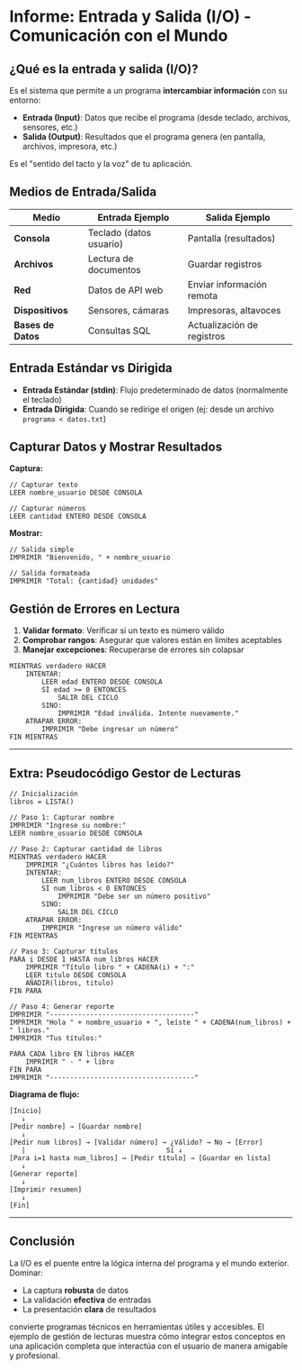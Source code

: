 # **Informe: Entrada y Salida (I/O) - Comunicación con el Mundo**

## **¿Qué es la entrada y salida (I/O)?**

Es el sistema que permite a un programa **intercambiar información** con su entorno:

- **Entrada (Input)**: Datos que recibe el programa (desde teclado, archivos, sensores, etc.)
- **Salida (Output)**: Resultados que el programa genera (en pantalla, archivos, impresora, etc.)

Es el "sentido del tacto y la voz" de tu aplicación.

## **Medios de Entrada/Salida**

| **Medio**          | **Entrada Ejemplo**     | **Salida Ejemplo**         |
| ------------------ | ----------------------- | -------------------------- |
| **Consola**        | Teclado (datos usuario) | Pantalla (resultados)      |
| **Archivos**       | Lectura de documentos   | Guardar registros          |
| **Red**            | Datos de API web        | Enviar información remota  |
| **Dispositivos**   | Sensores, cámaras       | Impresoras, altavoces      |
| **Bases de Datos** | Consultas SQL           | Actualización de registros |

## **Entrada Estándar vs Dirigida**

- **Entrada Estándar (stdin)**:
  Flujo predeterminado de datos (normalmente el teclado)
- **Entrada Dirigida**:
  Cuando se redirige el origen (ej: desde un archivo `programa < datos.txt`)

## **Capturar Datos y Mostrar Resultados**

**Captura:**

```pseudocodigo
// Capturar texto
LEER nombre_usuario DESDE CONSOLA

// Capturar números
LEER cantidad ENTERO DESDE CONSOLA
```

**Mostrar:**

```pseudocodigo
// Salida simple
IMPRIMIR "Bienvenido, " + nombre_usuario

// Salida formateada
IMPRIMIR "Total: {cantidad} unidades"
```

## **Gestión de Errores en Lectura**

1. **Validar formato**: Verificar si un texto es número válido
2. **Comprobar rangos**: Asegurar que valores están en límites aceptables
3. **Manejar excepciones**: Recuperarse de errores sin colapsar

```pseudocodigo
MIENTRAS verdadero HACER
    INTENTAR:
        LEER edad ENTERO DESDE CONSOLA
        SI edad >= 0 ENTONCES
            SALIR DEL CICLO
        SINO:
            IMPRIMIR "Edad inválida. Intente nuevamente."
    ATRAPAR ERROR:
        IMPRIMIR "Debe ingresar un número"
FIN MIENTRAS
```

---

## **Extra: Pseudocódigo Gestor de Lecturas**

```
// Inicialización
libros = LISTA()

// Paso 1: Capturar nombre
IMPRIMIR "Ingrese su nombre:"
LEER nombre_usuario DESDE CONSOLA

// Paso 2: Capturar cantidad de libros
MIENTRAS verdadero HACER
    IMPRIMIR "¿Cuántos libros has leído?"
    INTENTAR:
        LEER num_libros ENTERO DESDE CONSOLA
        SI num_libros < 0 ENTONCES
            IMPRIMIR "Debe ser un número positivo"
        SINO:
            SALIR DEL CICLO
    ATRAPAR ERROR:
        IMPRIMIR "Ingrese un número válido"
FIN MIENTRAS

// Paso 3: Capturar títulos
PARA i DESDE 1 HASTA num_libros HACER
    IMPRIMIR "Título libro " + CADENA(i) + ":"
    LEER titulo DESDE CONSOLA
    AÑADIR(libros, titulo)
FIN PARA

// Paso 4: Generar reporte
IMPRIMIR "------------------------------------"
IMPRIMIR "Hola " + nombre_usuario + ", leíste " + CADENA(num_libros) + " libros."
IMPRIMIR "Tus títulos:"

PARA CADA libro EN libros HACER
    IMPRIMIR " - " + libro
FIN PARA
IMPRIMIR "------------------------------------"
```

**Diagrama de flujo:**

```
[Inicio]
   ↓
[Pedir nombre] → [Guardar nombre]
   ↓
[Pedir num libros] → [Validar número] → ¿Válido? → No → [Error]
   |                                   Sí ↓
[Para i=1 hasta num_libros] → [Pedir título] → [Guardar en lista]
   ↓
[Generar reporte]
   ↓
[Imprimir resumen]
   ↓
[Fin]
```

---

## **Conclusión**

La I/O es el puente entre la lógica interna del programa y el mundo exterior. Dominar:

- La captura **robusta** de datos
- La validación **efectiva** de entradas
- La presentación **clara** de resultados

convierte programas técnicos en herramientas útiles y accesibles. El ejemplo de gestión de lecturas muestra cómo integrar estos conceptos en una aplicación completa que interactúa con el usuario de manera amigable y profesional.

